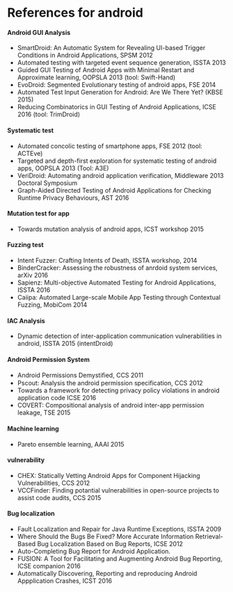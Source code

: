 # References for android
#### Android GUI Analysis

* SmartDroid: An Automatic System for Revealing UI-based Trigger Conditions in Android Applications, SPSM 2012
* Automated testing with targeted event sequence generation, ISSTA 2013
* Guided GUI Testing of Android Apps with Minimal Restart and Approximate learning, OOPSLA 2013 (tool: Swift-Hand)
* EvoDroid: Segmented Evolutionary testing of android apps, FSE 2014
* Automated Test Input Generation for Android: Are We There Yet? (KBSE 2015)
* Reducing Combinatorics in GUI Testing of Android Applications, ICSE 2016 (tool: TrimDroid)


#### Systematic test
* Automated concolic testing of smartphone apps, FSE 2012 (tool: ACTEve)
* Targeted and depth-first exploration for systematic testing of android apps, OOPSLA 2013 (Tool: A3E)
* VeriDroid: Automating android application verification, Middleware 2013 Doctoral Symposium
* Graph-Aided Directed Testing of Android Applications for Checking Runtime Privacy Behaviours, AST 2016


#### Mutation test for app

* Towards mutation analysis of android apps, ICST workshop 2015

#### Fuzzing test 

* Intent Fuzzer: Crafting Intents of Death, ISSTA workshop, 2014
* BinderCracker: Assessing the robustness of anrdoid system services, arXiv 2016
* Sapienz: Multi-objective Automated Testing for Android Applications, ISSTA 2016
* Caiipa: Automated Large-scale Mobile App Testing through Contextual Fuzzing, MobiCom 2014

#### IAC Analysis

* Dynamic detection of inter-application communication vulnerabilities in android, ISSTA 2015 (intentDroid)

#### Android Permission System

* Android Permissions Demystiﬁed, CCS 2011
* Pscout: Analysis the android permission specification, CCS 2012
* Towards a framework for detecting privacy policy violations in android application code ICSE 2016
* COVERT: Compositional analysis of android inter-app permission leakage, TSE 2015

#### Machine learning

* Pareto ensemble learning, AAAI 2015

#### vulnerability

* CHEX: Statically Vetting Android Apps for Component Hijacking Vulnerabilities, CCS 2012
* VCCFinder: Finding potantial vulnerabilities in open-source projects to assist code audits, CCS 2015

#### Bug localization

* Fault Localization and Repair for Java Runtime Exceptions, ISSTA 2009
* Where Should the Bugs Be Fixed? More Accurate Information Retrieval-Based Bug Localization Based on Bug Reports, ICSE 2012
* Auto-Completing Bug Report for Android Application.
* FUSION: A Tool for Facilitating and Augmenting Android Bug Reporting, ICSE companion 2016
* Automatically Discovering, Reporting and reproducing Android Appplication Crashes, ICST 2016
